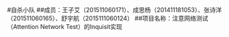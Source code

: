 #自杀小队
##成员：王子艾（201511060171）、成思杨（201411181053）、张诗洋（201511060165）、舒宇航（2015111060124）
##项目名称：注意网络测试（Attention Network Test）的Inquisit实现
